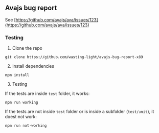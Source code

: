 ## Avajs bug report

See [https://github.com/avajs/ava/issues/123](https://github.com/avajs/ava/issues/123)

### Testing

1. Clone the repo
  ```
  git clone https://github.com/wasting-light/avajs-bug-report-x89
  ```

2. Install dependencies

  ```
  npm install
  ```

3. Testing

  If the tests are inside `test` folder, it works:
  ```
  npm run working
  ```

  If the tests are not inside `test` folder or is inside a subfolder (`test/unit`), it doest not work:

  ```
  npm run not-working
  ```

